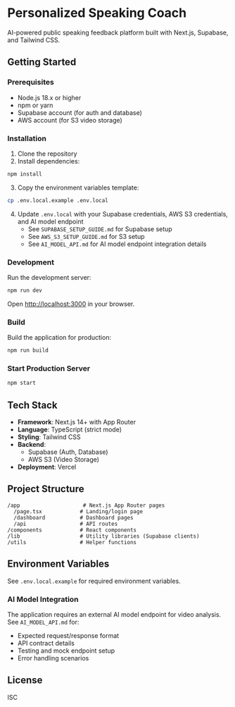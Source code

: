 # Personalized Speaking Coach

AI-powered public speaking feedback platform built with Next.js, Supabase, and Tailwind CSS.

## Getting Started

### Prerequisites

- Node.js 18.x or higher
- npm or yarn
- Supabase account (for auth and database)
- AWS account (for S3 video storage)

### Installation

1. Clone the repository
2. Install dependencies:

```bash
npm install
```

3. Copy the environment variables template:

```bash
cp .env.local.example .env.local
```

4. Update `.env.local` with your Supabase credentials, AWS S3 credentials, and AI model endpoint
   - See `SUPABASE_SETUP_GUIDE.md` for Supabase setup
   - See `AWS_S3_SETUP_GUIDE.md` for S3 setup
   - See `AI_MODEL_API.md` for AI model endpoint integration details

### Development

Run the development server:

```bash
npm run dev
```

Open [http://localhost:3000](http://localhost:3000) in your browser.

### Build

Build the application for production:

```bash
npm run build
```

### Start Production Server

```bash
npm start
```

## Tech Stack

- **Framework**: Next.js 14+ with App Router
- **Language**: TypeScript (strict mode)
- **Styling**: Tailwind CSS
- **Backend**: 
  - Supabase (Auth, Database)
  - AWS S3 (Video Storage)
- **Deployment**: Vercel

## Project Structure

```
/app                    # Next.js App Router pages
  /page.tsx            # Landing/login page
  /dashboard           # Dashboard pages
  /api                 # API routes
/components            # React components
/lib                   # Utility libraries (Supabase clients)
/utils                 # Helper functions
```

## Environment Variables

See `.env.local.example` for required environment variables.

### AI Model Integration

The application requires an external AI model endpoint for video analysis. See `AI_MODEL_API.md` for:
- Expected request/response format
- API contract details
- Testing and mock endpoint setup
- Error handling scenarios

## License

ISC
